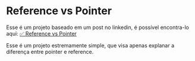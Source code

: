 
# Reference vs Pointer

Esse é um projeto baseado em um post no linkedin, é possível encontra-lo aqui: [✅ Reference vs Pointer](https://www.linkedin.com/posts/andreluizss_refer%C3%AAncia-vs-ponteiro-qual-a-diveren%C3%A7a-activity-7189231700990717952-3f0i)

Esse é um projeto estremamente simple, que visa apenas explanar a diferença entre pointer e reference.
